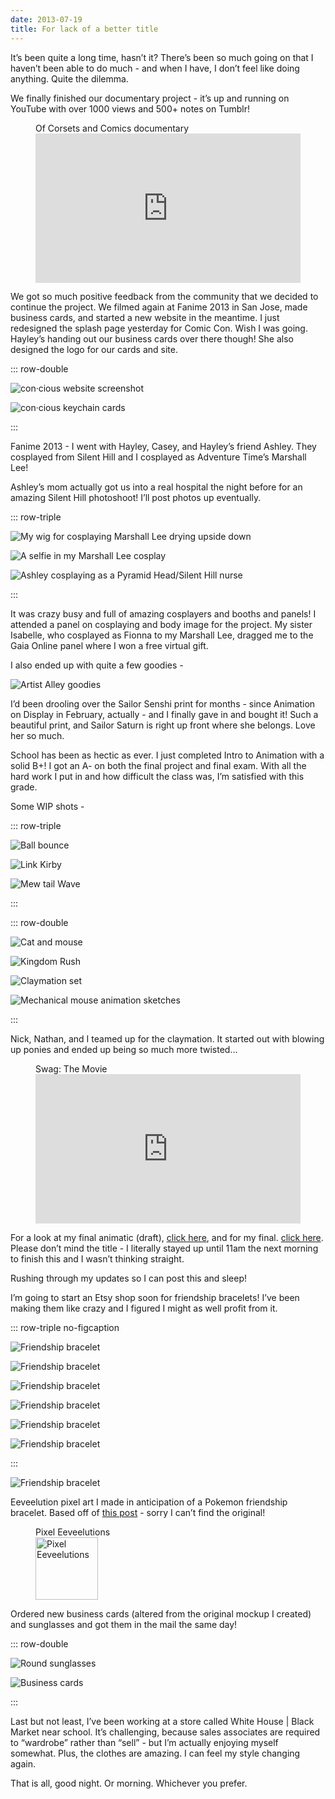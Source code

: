 ```yaml
---
date: 2013-07-19
title: For lack of a better title
---
```

It’s been quite a long time, hasn’t it? There’s been so much going on that I haven’t been able to do much - and when I have, I don’t feel like doing anything. Quite the dilemma.

We finally finished our documentary project - it’s up and running on YouTube with over 1000 views and 500+ notes on Tumblr!

<!--more-->

<figure aria-labelledby="2013-07-19-video-caption">
	<figcaption id="2013-07-19-video-caption" aria-hidden="true">Of Corsets and Comics documentary</figcaption>
	<iframe style="aspect-ratio: 16 / 9; width: 100%; height: auto;" src="https://youtube.com/embed/ZibTVfRJWGI" width="800" height="450" frameborder="0" webkitAllowFullScreen mozallowfullscreen allowFullScreen></iframe>
</figure>

We got so much positive feedback from the community that we decided to continue the project. We filmed again at Fanime 2013 in San Jose, made business cards, and started a new website in the meantime. I just redesigned the splash page yesterday for Comic Con. Wish I was going. Hayley’s handing out our business cards over there though! She also designed the logo for our cards and site.

::: row-double

![con·cious website screenshot](2013-07-19-con-scio-us.png 'Check us out at the official con·cious website!')

![con·cious keychain cards](2013-07-19-con-scio-us-cards.jpg 'Hayley’s photo of the keychain cards she laminated for Comic Con!')

:::

Fanime 2013 - I went with Hayley, Casey, and Hayley’s friend Ashley. They cosplayed from Silent Hill and I cosplayed as Adventure Time’s Marshall Lee!

Ashley’s mom actually got us into a real hospital the night before for an amazing Silent Hill photoshoot! I’ll post photos up eventually.

::: row-triple

![My wig for cosplaying Marshall Lee drying upside down](2013-07-19-wig.png 'For the sake of cosplay…')

![A selfie in my Marshall Lee cosplay](2013-07-19-marshall-lee.jpg 'Me as Marshall Lee')

![Ashley cosplaying as a Pyramid Head/Silent Hill nurse](2013-07-19-silent-hill.jpg 'Ashley as Pyramid Nurse')

:::

It was crazy busy and full of amazing cosplayers and booths and panels! I attended a panel on cosplaying and body image for the project. My sister Isabelle, who cosplayed as Fionna to my Marshall Lee, dragged me to the Gaia Online panel where I won a free virtual gift.

I also ended up with quite a few goodies -

![Artist Alley goodies](2013-07-19-goodies.jpg 'Artist Alley goodies')

I’d been drooling over the Sailor Senshi print for months - since Animation on Display in February, actually - and I finally gave in and bought it! Such a beautiful print, and Sailor Saturn is right up front where she belongs. Love her so much.

School has been as hectic as ever. I just completed Intro to Animation with a solid B+! I got an A- on both the final project and final exam. With all the hard work I put in and how difficult the class was, I’m satisfied with this grade.

Some WIP shots -

::: row-triple

![Ball bounce](2013-07-19-light-ball.jpg 'Ball bounce')

![Link Kirby](2013-07-19-link-kirby.jpg 'Link Kirby')

![Mew tail Wave](2013-07-19-mew.jpg 'Mew tail Wave')

:::

::: row-double

![Cat and mouse](2013-07-19-take.jpg 'Cat & mouse')

![Kingdom Rush](2013-07-19-sync.jpg 'Kingdom Rush')

![Claymation set](2013-07-19-claymation.jpg 'Claymation set')

![Mechanical mouse animation sketches](2013-07-19-final.jpg 'Mechanical mouse animation sketches')

:::

Nick, Nathan, and I teamed up for the claymation. It started out with blowing up ponies and ended up being so much more twisted…

<figure aria-labelledby="2013-07-19-swag-caption">
	<figcaption id="2013-07-19-swag-caption" aria-hidden="true">Swag: The Movie</figcaption>
	<iframe style="aspect-ratio: 16 / 9; width: 100%; height: auto;" src="https://youtube.com/embed/esC3kLSeytI" width="800" height="450" frameborder="0" webkitAllowFullScreen mozallowfullscreen allowFullScreen></iframe>
</figure>

For a look at my final animatic (draft), [click here](https://www.dropbox.com/s/bh31cxdme2e8jli/Gabrielle_W_Animatic.mov), and for my final. [click here](https://www.facebook.com/504790226/videos/10153049199150227/). Please don’t mind the title - I literally stayed up until 11am the next morning to finish this and I wasn’t thinking straight.

Rushing through my updates so I can post this and sleep!

I’m going to start an Etsy shop soon for friendship bracelets! I’ve been making them like crazy and I figured I might as well profit from it.

::: row-triple no-figcaption

![Friendship bracelet](2013-07-19-fb-1.jpg 'Friendship bracelet')

![Friendship bracelet](2013-07-19-fb-2.jpg 'Friendship bracelet')

![Friendship bracelet](2013-07-19-fb-3.jpg 'Friendship bracelet')

![Friendship bracelet](2013-07-19-fb-4.jpg 'Friendship bracelet')

![Friendship bracelet](2013-07-19-fb-5.jpg 'Friendship bracelet')

![Friendship bracelet](2013-07-19-fb-6.jpg 'Friendship bracelet')

:::

![Friendship bracelet](2013-07-19-fb-7.jpg 'Friendship bracelet')

Eeveelution pixel art I made in anticipation of a Pokemon friendship bracelet. Based off of [this post](http://croxasworld.tumblr.com/post/23236722570/via-albinoosh) - sorry I can’t find the original!

<figure aria-labelledby="2013-07-19-eeveelutions-caption">
	<figcaption id="2013-07-19-eeveelutions-caption" aria-hidden="true">Pixel Eeveelutions</figcaption>
	<picture>
		<img class="upscale" src="{% include 'pages/visual/eeveelutions.txt' %}" width="100" height="100" alt="Pixel Eeveelutions"/>
	</picture>
</figure>

Ordered new business cards (altered from the original mockup I created) and sunglasses and got them in the mail the same day!

::: row-double

![Round sunglasses](2013-07-19-giant-vintage.jpg 'Round sunglasses')

![Business cards](2013-07-19-moo.jpg 'Business cards')

:::

Last but not least, I’ve been working at a store called White House | Black Market near school. It’s challenging, because sales associates are required to “wardrobe” rather than “sell” - but I’m actually enjoying myself somewhat. Plus, the clothes are amazing. I can feel my style changing again.

That is all, good night. Or morning. Whichever you prefer.